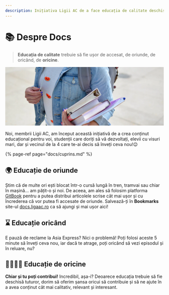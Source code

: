```yaml
---
description: Inițiativa Ligii AC de a face educația de calitate deschisă tuturor!
---
```


# 📚 Despre Docs

> **Educația de calitate** trebuie să fie ușor de accesat, de oriunde, de oricând, de **oricine**.

![Imagine de @element5digital pe Unsplash](.gitbook/assets/image.png)

Noi, membrii Ligii AC, am început această inițiativă de a crea conținut educațional pentru voi, studenții care doriți să vă dezvoltați, elevii cu visuri mari, dar și vecinul de la 4 care te-ai decis să înveți ceva nou!😉 

{% page-ref page="docs/cuprins.md" %}

## 🌍 Educație de oriunde

Știm că de multe ori ești blocat într-o cursă lungă în tren, tramvai sau chiar în mașină... am pățit-o și noi. De aceea, am ales să folosim platforma [GitBook](https://gitbook.com/?utm_campaign=ligaac&utm_source=mainpage&utm_medium=gitbook) pentru a putea distribui articolele scrise cât mai ușor și cu încrederea că vor putea fi accesate de oriunde. Salvează-ți în **Bookmarks** site-ul [docs.ligaac.ro](https://docs.ligaac.ro) ca să ajungi și mai ușor aici!

## ⌛  Educație oricând

E pauză de reclame la Asia Express? Nici o problemă! Poți folosi aceste 5 minute să înveți ceva nou, iar dacă te atrage, poți oricând să vezi episodul și în reluare, nu?

## 👨‍👩‍👧‍👦 Educație de oricine

**Chiar și tu poți contribui!** Incredibil, așa-i? Deoarece educația trebuie să fie deschisă tuturor, dorim să oferim șansa oricui să contribuie și să ne ajute în a avea conținut cât mai calitativ, relevant și interesant.

